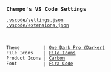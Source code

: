 <samp><b>Chempo's VS Code Settings</b></samp>

[`.vscode/settings.json`](./.vscode/settings.json)<br>
[`.vscode/extensions.json`](./.vscode/extensions.json)


<br>


<p align="left">
  <sub>
    <samp>
      Theme&nbsp;&nbsp;&nbsp;&nbsp;&nbsp;&nbsp;&nbsp;&nbsp;&nbsp;| <a href="https://marketplace.visualstudio.com/items?itemName=adrianwilczynski.one-dark-pro">One Dark Pro (Darker)</a>
      <br>
      File Icons&nbsp;&nbsp;&nbsp;&nbsp;| <a href="https://marketplace.visualstudio.com/items?itemName=file-icons.file-icons">File Icons</a>
      <br>
      Product Icons | <a href="https://github.com/antfu/vscode-icons-carbon">Carbon</a>&nbsp;&nbsp;&nbsp;&nbsp;&nbsp;&nbsp;
      <br>
      Font&nbsp;&nbsp;&nbsp;&nbsp;&nbsp;&nbsp;&nbsp;&nbsp;&nbsp;&nbsp;| <a href="http://input.fontbureau.com/">Fira Code</a>
      </samp>
  </sub>
</p>

<br>
